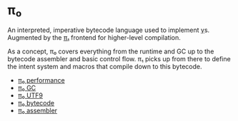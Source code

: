 # π₀
An interpreted, imperative bytecode language used to implement [γ](gamma.md)s. Augmented by the [π₁](pi1.md) frontend for higher-level compilation.

As a concept, π₀ covers everything from the runtime and GC up to the bytecode assembler and basic control flow. π₁ picks up from there to define the intent system and macros that compile down to this bytecode.

+ [π₀ performance](pi0-performance.md)
+ [π₀ GC](pi0-gc.md)
+ [π₀ UTF9](pi0-utf9.md)
+ [π₀ bytecode](pi0-bytecode.md)
+ [π₀ assembler](pi0-asm.md)
